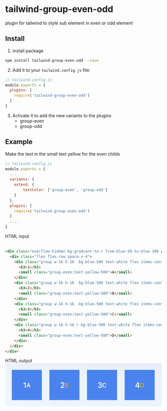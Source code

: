 # tailwind-group-even-odd
plugin for tailwind to style sub element in even or odd element

## Install
1. install package

```bash
npm install tailwind-group-even-odd --save
```

2. Add it to your `tailwind.config.js` file:

```js
// tailwind.config.js
module.exports = {
  plugins: [
    require('tailwind-group-even-odd')
  ]
}
```

3. Activate it to add the new variants to the plugins
    * group-even
    * group-odd


## Example

Make the text in the small text yellow for the even childs
```js
// tailwind.config.js
module.exports = {
  ...
  variants: {
    extend: {
        textColor: ['group-even', 'group-odd']
    }
  },
  plugins: [
    require('tailwind-group-even-odd')
  ]
  ....
}
```

HTML input
```html

<div class="overflow-hidden bg-gradient-to-r from-blue-50 to-blue-100 p-4">
  <div class="flex flex-row space-x-4">
    <div class="group w-16 h-16  bg-blue-500 text-white flex items-center justify-center">
      <h3>1</h3>
      <small class="group-even:text-yellow-500">A</small>
    </div>
    <div class="group w-16 h-16  bg-blue-500 text-white flex items-center justify-center ">
      <h3>2</h3>
      <small class="group-even:text-yellow-500">B</small>
    </div>
    <div class="group w-16 h-16  bg-blue-500 text-white flex items-center justify-center ">
      <h3>3</h3>
      <small class="group-even:text-yellow-500">C</small>
    </div>
    <div class="group w-16 h-16 r bg-blue-500 text-white flex items-center justify-center">
      <h3>4</h3>
      <small class="group-even:text-yellow-500">D</small>
    </div>
  </div>
</div>
```

HTML output
![simple example](assets/readme-example.png)